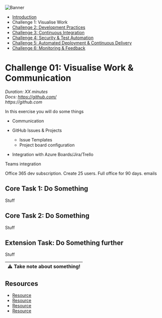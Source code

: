 ![Banner](../../../resources/welcomebanner.png)

<!--- - Introduction--->
- [Introduction](/../../)
- Challenge 1: Visualise Work
- [Challenge 2: Development Practices](../../content/02_development_practices)
- [Challenge 3: Continuous Integration](content/03_continuous_integration)
- [Challenge 4: Security & Test Automation](content/04_security_and_test_automation)
- [Challenge 5: Automated Deployment & Continuous Delivery](content/05_automated_deployment)
- [Challenge 6: Monitoring & Feedback](content/06_monitoring_and_feedback)

# Challenge 01: Visualise Work & Communication  
_Duration: XX minutes_  
_Docs: https://github.com/_  
_https://github.com_  

In this exercise you will do some things

- Communication

- GitHub Issues & Projects
  - Issue Templates
  - Project board configuration

- Integration with Azure Boards/Jira/Trello

Teams integration

Office 365 dev subscription.  Create 25 users. Full office for 90 days.  emails

## Core Task 1: Do Something

Stuff

## Core Task 2: Do Something

Stuff

## Extension Task: Do Something further

Stuff

| :warning: Take note about something! |
| --- |

## Resources

- [Resource](https://github.com)
- [Resource](https://github.com)
- [Resource](https://github.com)
- [Resource](https://github.com)
